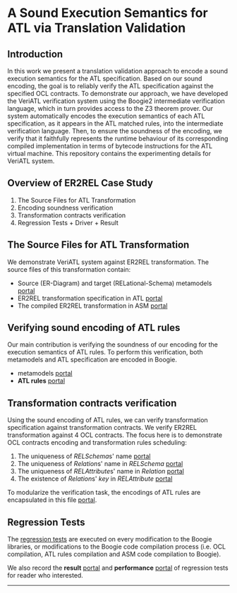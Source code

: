 A Sound Execution Semantics for ATL via Translation Validation
=======

Introduction
------
In this work we present a translation validation approach to encode a sound execution semantics for the ATL specification. Based on our sound encoding, the goal is to reliably verify the ATL specification against the specified OCL contracts. To demonstrate our approach, we have developed the VeriATL verification system using the Boogie2 intermediate verification language, which in turn provides access to the Z3 theorem prover. Our system automatically encodes the execution semantics of each ATL specification, as it appears in the ATL matched rules, into the intermediate verification language. Then, to ensure the soundness of the encoding, we verify that it faithfully represents the runtime behaviour of its corresponding compiled implementation in terms of bytecode instructions for the ATL virtual machine. This repository contains the experimenting details for VeriATL system.


Overview of ER2REL Case Study
------

1. The Source Files for ATL Transformation
2. Encoding soundness verification
3. Transformation contracts verification
4. Regression Tests + Driver + Result


The Source Files for ATL Transformation
------
We demonstrate VeriATL system against ER2REL transformation. The source files of this transformation contain:
- Source (ER-Diagram) and target (RELational-Schema) metamodels [portal](https://github.com/VeriATL/VeriATL/tree/master/_ER2REL/Sources)
- ER2REL transformation specification in ATL [portal](https://github.com/VeriATL/VeriATL/blob/master/_ER2REL/Sources/er2rel.atl)
- The compiled ER2REL transformation in ASM [portal](https://github.com/VeriATL/VeriATL/blob/master/_ER2REL/Sources/er2rel.asm)

Verifying sound encoding of ATL rules
------
Our main contribution is verifying the soundness of our encoding for the execution semantics of ATL rules. To perform this verification, both metamodels and ATL specification are encoded in Boogie.
- metamodels [portal](https://github.com/VeriATL/VeriATL/blob/master/_ER2REL/Metamodel/Metamodels.bpl)
- **ATL rules** [portal](https://github.com/VeriATL/VeriATL/tree/master/_ER2REL/ATL_Rule_Encoding)


Transformation contracts verification
------
Using the sound encoding of ATL rules, we can verify transformation specification against transformation contracts. We verify ER2REL transformation against 4 OCL contracts. The focus here is to demonstrate OCL contracts encoding and transformation rules scheduling:

1. The uniqueness of *RELSchema*s' name [portal](https://github.com/VeriATL/VeriATL/blob/master/_ER2REL/ATL_Correctness/ER2REL_Correctness_post1.bpl)
2. The uniqueness of *Relation*s' name in *RELSchema* [portal](https://github.com/VeriATL/VeriATL/blob/master/_ER2REL/ATL_Correctness/ER2REL_Correctness_post2.bpl)
3. The uniqueness of *RELAttribute*s' name in *Relation* [portal](https://github.com/VeriATL/VeriATL/blob/master/_ER2REL/ATL_Correctness/ER2REL_Correctness_post3.bpl)
4. The existence of *Relation*s' *key* in *RELAttribute* [portal](https://github.com/VeriATL/VeriATL/blob/master/_ER2REL/ATL_Correctness/ER2REL_Correctness_post4.bpl)

To modularize the verification task, the encodings of ATL rules are encapsulated in this file [portal](https://github.com/VeriATL/VeriATL/blob/master/_ER2REL/ExecutionSemantics/ATLRules.whole.bpl).


Regression Tests
------
The [regression tests](https://github.com/VeriATL/VeriATL/tree/master/_ER2REL/UnitTesting) are executed on every modification to the Boogie libraries, or modifications to the Boogie code compilation process (i.e. OCL compilation, ATL rules compilation and ASM code compilation to Boogie). 

We also record the **result** [portal](https://github.com/VeriATL/VeriATL/blob/master/_ER2REL/UnitTesting/RegressionResult.txt) and **performance** [portal](https://github.com/VeriATL/VeriATL/tree/master/_ER2REL/UnitTesting/PerformanceData) of regression tests for reader who interested.


------


